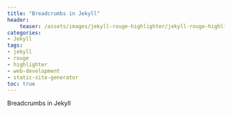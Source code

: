 ```yaml
---
title: "Breadcrumbs in Jekyll"
header:
    teaser: /assets/images/jekyll-rouge-highlighter/jekyll-rouge-highlighter.png
categories:
- Jekyll
tags:
- jekyll
- rouge
- highlighter
- web-development
- static-site-generator
toc: true
---
```



Breadcrumbs in Jekyll